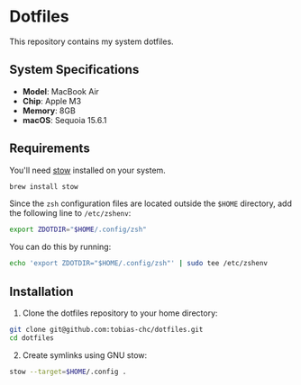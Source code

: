 # Dotfiles

This repository contains my system dotfiles.

## System Specifications

- **Model**: MacBook Air
- **Chip**: Apple M3
- **Memory**: 8GB
- **macOS**: Sequoia 15.6.1

## Requirements

You'll need [stow](https://www.gnu.org/software/stow/) installed on your system.

```sh
brew install stow
```

Since the `zsh` configuration files are located outside the `$HOME` directory, add the following line to `/etc/zshenv`:

```sh
export ZDOTDIR="$HOME/.config/zsh"
```

You can do this by running:

```sh
echo 'export ZDOTDIR="$HOME/.config/zsh"' | sudo tee /etc/zshenv
```

## Installation

1. Clone the dotfiles repository to your home directory:

```sh
git clone git@github.com:tobias-chc/dotfiles.git
cd dotfiles
```

2. Create symlinks using GNU stow:

```sh
stow --target=$HOME/.config .
```
